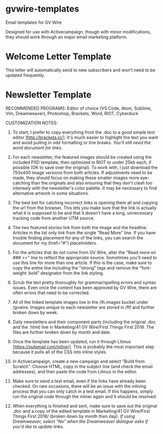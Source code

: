 # gvwire-templates
Email templates for GV Wire

Designed for use with Activecampaign, though with minor modifications, they should work through an major email marketing platform.

# Welcome Letter Template

This letter will automatically send to new subscribers and won't need to be updated frequently.

# Newsletter Template

RECOMMENDED PROGRAMS: Editor of choice (VS Code, Atom, Sublime, Vim, Dreamweaver), Photoshop, Brackets, Word, RIOT, Cyberduck

CUSTOMIZATION NOTES:

1. To start, I prefer to copy everything from the .doc to a good simple text editor [http://brackets.io/]. It's much easier to highlight the text you want and avoid pulling in odd formatting or line breaks. *You'll still need the word document for links.*

1. For each newsletter, the featured images should be created using the included PSD template, then optimized in RIOT to under 25kb each, if possible (OK to save over the original). To work with, I just download the 750x400 image versions from both articles. If adjustments need to be made, they should focus on making these smaller images more eye-catching than the originals and also ensuring that they don't clash too intensely with the newsletter's color palette. It may be necessary to find alternative artwork in some situations.

1. The best bet for catching incorrect links is opening them all and copying the url from the browser. This lets you make sure that the link is actually what it is supposed to be and that it doesn't have a long, unnecessary tracking code from another UTM source.

1. The two featured stories link from both the image and the headline. Articles in the list only link from the single "Read More" line. If you have trouble finding placement for any of the links, you can search the document for my (href="#") placeholders.

1. For the articles that do not come from GV Wire, alter the "Read more on ### >>" line to reflect the appropriate source. Sometimes you'll need to use this line for more than one article. If this is the case, make sure to copy the entire line including the "strong" tags and remove the "font-weight: bold" designator from the link styling.

1. Scrub the text pretty thoroughly for grammar/spelling errors and syntax issues. Even once the content has been approved by GV Wire, there are often errors that need to be corrected.

1. All of the linked template images live in the /th.images bucket under /gvwire. Images unique to each newsletter are stored in /ftf and further broken down by week.

1. Daily newsletters and their component parts (including the original .doc and the .html) live in Marketing/41 GV Wire/First Things First 2018. The files are further broken down by month and date.

1. Once the template has been updated, run it through Litmus [https://putsmail.com/inliner]. This is probably the most important step because it pulls all of the CSS into inline styles.

1. In Activecampaign, create a new campaign and select "Build from Scratch". Choose HTML, copy in the subject line (and check the email addresses), and then paste the code from Litmus in the editor.

1. Make sure to send a test email, even if the links have already been checked. On rare occasions, there will be an issue with the inlining process that you can only catch in a test email. If this happens, simply run the original code through the inliner again and it should be resolved.

1. When everything is finished and sent, make sure to save out the original .doc and a copy of the edited template in Marketing/41 GV Wire/First Things First 2018/ (broken down by month then day). *If using Dreamweaver, select "No" when the Dreamweaver dialogue asks if you'd like to update links.*
